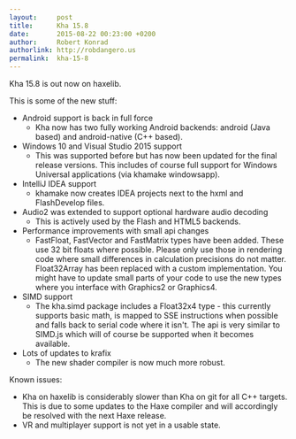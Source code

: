```yaml
---
layout:     post
title:      Kha 15.8
date:       2015-08-22 00:23:00 +0200
author:     Robert Konrad
authorlink: http://robdangero.us
permalink:  kha-15-8
---
```

Kha 15.8 is out now on haxelib.

This is some of the new stuff:
	
* Android support is back in full force
    * Kha now has two fully working Android backends: android (Java based) and android-native (C++ based).
* Windows 10 and Visual Studio 2015 support
    * This was supported before but has now been updated for the final release versions. This includes of course full support for Windows Universal applications (via khamake windowsapp).
* IntelliJ IDEA support
    * khamake now creates IDEA projects next to the hxml and FlashDevelop files.
* Audio2 was extended to support optional hardware audio decoding
    * This is actively used by the Flash and HTML5 backends.
* Performance improvements with small api changes
    * FastFloat, FastVector and FastMatrix types have been added. These use 32 bit floats where possible. Please only use those in rendering code where small differences in calculation precisions do not matter. Float32Array has been replaced with a custom implementation. You might have to update small parts of your code to use the new types where you interface with Graphics2 or Graphics4.
* SIMD support
    * The kha.simd package includes a Float32x4 type - this currently supports basic math, is mapped to SSE instructions when possible and falls back to serial code where it isn't. The api is very similar to SIMD.js which will of course be supported when it becomes available.
* Lots of updates to krafix
    * The new shader compiler is now much more robust.

Known issues:

* Kha on haxelib is considerably slower than Kha on git for all C++ targets. This is due to some updates to the Haxe compiler and will accordingly be resolved with the next Haxe release.
* VR and multiplayer support is not yet in a usable state.
